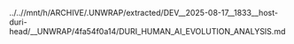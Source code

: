 ../..//mnt/h/ARCHIVE/.UNWRAP/extracted/DEV__2025-08-17__1833__host-duri-head/__UNWRAP/4fa54f0a14/DURI_HUMAN_AI_EVOLUTION_ANALYSIS.md